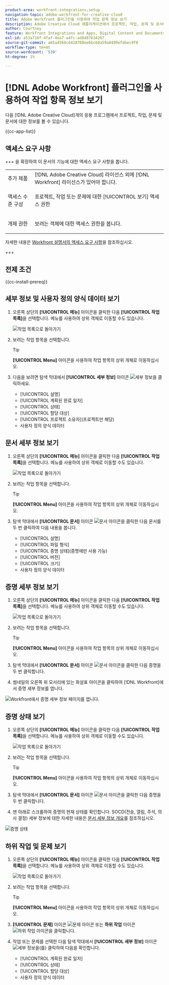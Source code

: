 ```yaml
---
product-area: workfront-integrations;setup
navigation-topic: adobe-workfront-for-creative-cloud
title: Adobe Workfront 플러그인을 사용하여 작업 항목 정보 보기
description: Adobe Creative Cloud 애플리케이션에서 프로젝트, 작업, 문제 및 문서에 대한 정보를 볼 수 있습니다.
author: Courtney
feature: Workfront Integrations and Apps, Digital Content and Documents
exl-id: a53a716f-4faf-4ea7-a4fc-ad8d87634267
source-git-commit: a65a4568c6428768ee6bc60a59a8499efdbec9f8
workflow-type: tm+mt
source-wordcount: '539'
ht-degree: 1%

---
```


# [!DNL Adobe Workfront] 플러그인을 사용하여 작업 항목 정보 보기

다음 [!DNL Adobe Creative Cloud]개의 응용 프로그램에서 프로젝트, 작업, 문제 및 문서에 대한 정보를 볼 수 있습니다.

{{cc-app-list}}

## 액세스 요구 사항

+++ 을 확장하여 이 문서의 기능에 대한 액세스 요구 사항을 봅니다.

<table style="table-layout:auto"> 
 <col> 
 </col> 
 <col> 
 </col> 
 <tbody> 
  <!--<tr> 
   <td role="rowheader">[!DNL Adobe Workfront] package</td> 
   <td> <p>Any</p> </td> 
  </tr> 
  <tr data-mc-conditions=""> 
   <td role="rowheader">[!DNL Adobe Workfront] license</td> 
   <td> 
   <p>Standard</p>
   <p>Work or higher</p> </td> 
  </tr> -->
  <tr> 
   <td role="rowheader">추가 제품</td> 
   <td>[!DNL Adobe Creative Cloud] 라이선스 외에 [!DNL Workfront] 라이선스가 있어야 합니다.</td> 
  </tr> 
  <tr> 
   <td role="rowheader">액세스 수준 구성</td> 
   <td> <p>프로젝트, 작업 또는 문제에 대한 [!UICONTROL 보기] 액세스 권한</p>  </td> 
  </tr> 
  <tr> 
   <td role="rowheader">개체 권한</td> 
   <td> <p>보려는 객체에 대한 액세스 권한을 봅니다. </p></td> 
  </tr> 
 </tbody> 
</table>

자세한 내용은 [Workfront 설명서의 액세스 요구 사항](/help/quicksilver/administration-and-setup/add-users/access-levels-and-object-permissions/access-level-requirements-in-documentation.md)을 참조하십시오.

+++

## 전제 조건

{{cc-install-prereq}}

## 세부 정보 및 사용자 정의 양식 데이터 보기

1. 오른쪽 상단의 **[!UICONTROL 메뉴]** 아이콘을 클릭한 다음 **[!UICONTROL 작업 목록]**&#x200B;을 선택합니다. 메뉴를 사용하여 상위 객체로 이동할 수도 있습니다.

   ![작업 목록으로 돌아가기](assets/go-back-to-work-list-350x314.png)

1. 보려는 작업 항목을 선택합니다.

   >[!TIP]
   >
   >**[!UICONTROL Menu]** 아이콘을 사용하여 작업 항목의 상위 개체로 이동하십시오.

1. 다음을 보려면 탐색 막대에서 **[!UICONTROL 세부 정보]** 아이콘 ![세부 정보](assets/details.png)을 클릭하세요.

   * [!UICONTROL 설명]
   * [!UICONTROL 계획된 완료 일자]
   * [!UICONTROL 상태]
   * [!UICONTROL 할당 대상]
   * [!UICONTROL 프로젝트 소유자]&#x200B;(프로젝트만 해당)
   * 사용자 정의 양식 데이터

## 문서 세부 정보 보기

1. 오른쪽 상단의 **[!UICONTROL 메뉴]** 아이콘을 클릭한 다음 **[!UICONTROL 작업 목록]**&#x200B;을 선택합니다. 메뉴를 사용하여 상위 객체로 이동할 수도 있습니다.

   ![작업 목록으로 돌아가기](assets/go-back-to-work-list-350x314.png)

1. 보려는 작업 항목을 선택합니다.

   >[!TIP]
   >
   >**[!UICONTROL Menu]** 아이콘을 사용하여 작업 항목의 상위 개체로 이동하십시오.

1. 탐색 막대에서 **[!UICONTROL 문서]** 아이콘 ![문서 아이콘](assets/documents.png)을 클릭한 다음 문서를 두 번 클릭하여 다음 내용을 봅니다.

   * [!UICONTROL 설명]
   * [!UICONTROL 파일 형식]
   * [!UICONTROL 증명 상태]&#x200B;(증명에만 사용 가능)
   * [!UICONTROL 버전]
   * [!UICONTROL 크기]
   * 사용자 정의 양식 데이터

## 증명 세부 정보 보기

1. 오른쪽 상단의 **[!UICONTROL 메뉴]** 아이콘을 클릭한 다음 **[!UICONTROL 작업 목록]**&#x200B;을 선택합니다. 메뉴를 사용하여 상위 객체로 이동할 수도 있습니다.

   ![작업 목록으로 돌아가기](assets/go-back-to-work-list-350x314.png)

1. 보려는 작업 항목을 선택합니다.

   >[!TIP]
   >
   >**[!UICONTROL Menu]** 아이콘을 사용하여 작업 항목의 상위 개체로 이동하십시오.

1. 탐색 막대에서 **[!UICONTROL 문서]** 아이콘 ![문서 아이콘](assets/documents.png)을 클릭한 다음 증명을 두 번 클릭합니다.

1. 썸네일의 오른쪽 위 모서리에 있는 화살표 아이콘을 클릭하여 [!DNL Workfront]에서 증명 세부 정보를 엽니다.

![Workfront에서 증명 세부 정보 페이지를 엽니다.](assets/go-to-proof-details.png)

## 증명 상태 보기

1. 오른쪽 상단의 **[!UICONTROL 메뉴]** 아이콘을 클릭한 다음 **[!UICONTROL 작업 목록]**&#x200B;을 선택합니다. 메뉴를 사용하여 상위 객체로 이동할 수도 있습니다.

   ![작업 목록으로 돌아가기](assets/go-back-to-work-list-350x314.png)

1. 보려는 작업 항목을 선택합니다.

   >[!TIP]
   >
   >**[!UICONTROL Menu]** 아이콘을 사용하여 작업 항목의 상위 개체로 이동하십시오.

1. 탐색 막대에서 **[!UICONTROL 문서]** 아이콘 ![문서 아이콘](assets/documents.png)을 클릭한 다음 증명을 두 번 클릭합니다.

1. 맨 아래로 스크롤하여 증명의 현재 상태를 확인합니다. SOCD(전송, 열림, 주석, 의사 결정) 세부 정보에 대한 자세한 내용은 [문서 세부 정보 개요](/help/quicksilver/documents/managing-documents/document-details-overview.md)를 참조하십시오.

![증명 상태](assets/proof-status.png)

## 하위 작업 및 문제 보기

1. 오른쪽 상단의 **[!UICONTROL 메뉴]** 아이콘을 클릭한 다음 **[!UICONTROL 작업 목록]**&#x200B;을 선택합니다. 메뉴를 사용하여 상위 객체로 이동할 수도 있습니다.

   ![작업 목록으로 돌아가기](assets/go-back-to-work-list-350x314.png)

1. 보려는 작업 항목을 선택합니다.

   >[!TIP]
   >
   >**[!UICONTROL Menu]** 아이콘을 사용하여 작업 항목의 상위 개체로 이동하십시오.

1. **[!UICONTROL 문제]** 아이콘 ![문제 아이콘](assets/issues.png) 또는 **하위 작업** 아이콘 ![하위 작업 아이콘](assets/subtasks.png)을 클릭합니다.

1. 작업 또는 문제를 선택한 다음 탐색 막대에서 **[!UICONTROL 세부 정보]** 아이콘 ![세부 정보](assets/details.png)을(를) 클릭하여 다음을 확인합니다.

   * [!UICONTROL 계획된 완료 일자]
   * [!UICONTROL 상태]
   * [!UICONTROL 할당 대상]
   * 사용자 정의 양식 데이터
